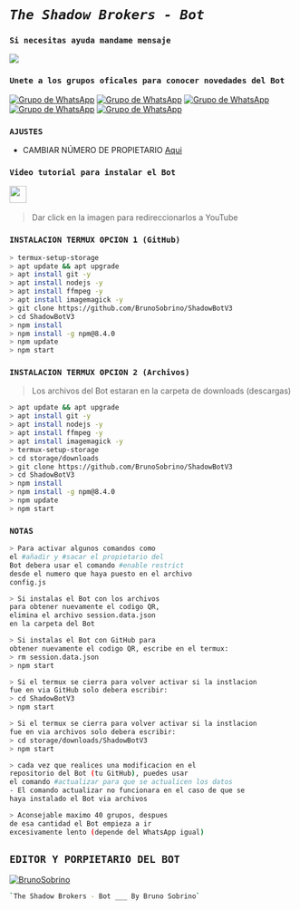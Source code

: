 # ***`The Shadow Brokers - Bot`***
### `Si necesitas ayuda mandame mensaje`
<a href="http://wa.me/5219996125657" target="blank"><img src="https://img.shields.io/badge/Whatsapp-30302f?style=flat&logo=whatsapp" /></a>
### `Unete a los grupos oficales para conocer novedades del Bot`
[![Grupo de WhatsApp](https://img.shields.io/badge/WhatsApp%20Group-25D366?style=for-the-badge&logo=whatsapp&logoColor=white)](https://chat.whatsapp.com/JlomZPEgo3bLmzjGUYPfyJ)
[![Grupo de WhatsApp](https://img.shields.io/badge/WhatsApp%20Group-25D366?style=for-the-badge&logo=whatsapp&logoColor=white)](https://chat.whatsapp.com/DbXBmsydWBE1ZN3EoY0hRs)
[![Grupo de WhatsApp](https://img.shields.io/badge/WhatsApp%20Group-25D366?style=for-the-badge&logo=whatsapp&logoColor=white)](https://chat.whatsapp.com/BW0P22xx7EGBTdH5IM851F)
[![Grupo de WhatsApp](https://img.shields.io/badge/WhatsApp%20Group-25D366?style=for-the-badge&logo=whatsapp&logoColor=white)](https://chat.whatsapp.com/FwEUGxkvZD85fIIp0gKyFC)
[![Grupo de WhatsApp](https://img.shields.io/badge/WhatsApp%20Group-25D366?style=for-the-badge&logo=whatsapp&logoColor=white)](https://chat.whatsapp.com/H7NUXdrGlFg20ae3bqgwlb)
### `AJUSTES`
- CAMBIAR NÚMERO DE PROPIETARIO [Aqui](https://github.com/BrunoSobrino/ShadowBotV3/blob/master/config.js)

### `Video tutorial para instalar el Bot`
<a href="https://www.youtube.com/watch?v=dP8-aaHinBE&t=55s"><img height="30" src="https://github.com/shanduy/ShanBot/blob/main/temples/youtube-logo-6-2.png?raw=true"></a>&nbsp;&nbsp;
> Dar click en la imagen para redireccionarlos a YouTube

### `INSTALACION TERMUX OPCION 1 (GitHub)`
```bash
> termux-setup-storage
> apt update && apt upgrade
> apt install git -y
> apt install nodejs -y
> apt install ffmpeg -y
> apt install imagemagick -y
> git clone https://github.com/BrunoSobrino/ShadowBotV3
> cd ShadowBotV3
> npm install
> npm install -g npm@8.4.0
> npm update
> npm start
```
### `INSTALACION TERMUX OPCION 2 (Archivos)`
> Los archivos del Bot estaran en la carpeta de downloads (descargas)
```bash
> apt update && apt upgrade
> apt install git -y
> apt install nodejs -y
> apt install ffmpeg -y
> apt install imagemagick -y
> termux-setup-storage
> cd storage/downloads
> git clone https://github.com/BrunoSobrino/ShadowBotV3
> cd ShadowBotV3
> npm install
> npm install -g npm@8.4.0
> npm update
> npm start
```
### `NOTAS`
```bash
> Para activar algunos comandos como 
el #añadir y #sacar el propietario del 
Bot debera usar el comando #enable restrict 
desde el numero que haya puesto en el archivo 
config.js

> Si instalas el Bot con los archivos
para obtener nuevamente el codigo QR,
elimina el archivo session.data.json
en la carpeta del Bot 

> Si instalas el Bot con GitHub para 
obtener nuevamente el codigo QR, escribe en el termux:
> rm session.data.json
> npm start 

> Si el termux se cierra para volver activar si la instlacion 
fue en via GitHub solo debera escribir:
> cd ShadowBotV3
> npm start 

> Si el termux se cierra para volver activar si la instlacion 
fue en via archivos solo debera escribir:
> cd storage/downloads/ShadowBotV3
> npm start

> cada vez que realices una modificacion en el
repositorio del Bot (tu GitHub), puedes usar 
el comando #actualizar para que se actualicen los datos
- El comando actualizar no funcionara en el caso de que se 
haya instalado el Bot via archivos 

> Aconsejable maximo 40 grupos, despues 
de esa cantidad el Bot empieza a ir 
excesivamente lento (depende del WhatsApp igual)
```
## `EDITOR Y PORPIETARIO DEL BOT` 
[![BrunoSobrino](https://avatars.githubusercontent.com/u/90165013?s=400&u=946f5c00c527c7e6fa2ef5148c6ad56270bb600e&v=4size=100)](https://avatars.githubusercontent.com/u/90165013?s=400&u=cdf7fd989e2a787c9f400545147865615c336002&v=4) 
```bash
`The Shadow Brokers - Bot ___ By Bruno Sobrino` 
```

